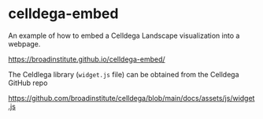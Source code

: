 # celldega-embed
An example of how to embed a Celldega Landscape visualization into a webpage.

https://broadinstitute.github.io/celldega-embed/

The Celdlega library (`widget.js` file) can be obtained from the Celldega GitHub repo

https://github.com/broadinstitute/celldega/blob/main/docs/assets/js/widget.js